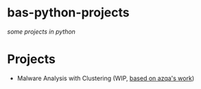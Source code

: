 # bas-python-projects
 _some projects in python_

# Projects
- Malware Analysis with Clustering (WIP, [based on azqa's work](https://github.com/uakyazi/malpaca-pub))
